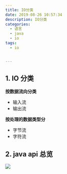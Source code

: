 ```yaml
---
title: IO分类
date: 2019-08-26 10:57:34
description: IO分类
categories:
  - 语言
  - java
  - io
tags:
  - io


---
```


## 1. IO 分类

**按数据流向分类**

- 输入流
- 输出流

**按处理的数据类型分**

- 字节流
- 字符流

## 2. java api 总览

![](https://raw.githubusercontent.com/jiangwei618/note/master/assets/image/1introduce.md-2019-08-06-13-51-15.png)
